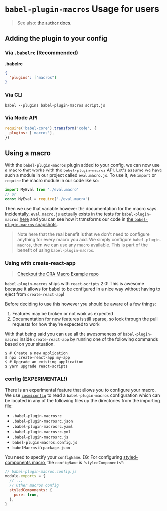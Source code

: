 # `babel-plugin-macros` Usage for users

> See also: [the `author` docs](https://github.com/kentcdodds/babel-plugin-macros/blob/master/other/docs/author.md).

## Adding the plugin to your config

### Via `.babelrc` (Recommended)

**.babelrc**

```json
{
  "plugins": ["macros"]
}
```

### Via CLI

```shell
babel --plugins babel-plugin-macros script.js
```

### Via Node API

```js
require('babel-core').transform('code', {
  plugins: ['macros'],
})
```

## Using a macro

With the `babel-plugin-macros` plugin added to your config, we can now use a macro
that works with the `babel-plugin-macros` API. Let's assume we have such a module
in our project called `eval.macro.js`. To use it, we `import` or `require`
the macro module in our code like so:

```javascript
import MyEval from './eval.macro'
// or
const MyEval = require('./eval.macro')
```

Then we use that variable however the documentation for the macro says.
Incidentally, `eval.macro.js` actually exists in the tests for `babel-plugin-macros`
[here][eval-macro] and you can see how it transforms our code in
[the `babel-plugin-macros` snapshots][eval-snapshots].

> Note here that the real benefit is that we don't need to configure anything
> for every macro you add. We simply configure `babel-plugin-macros`, then we can
> use any macro available. This is part of the benefit of using `babel-plugin-macros`.

[eval-macro]: https://github.com/kentcdodds/babel-plugin-macros/blob/master/src/__tests__/fixtures/eval.macro.js
[eval-snapshots]: https://github.com/kentcdodds/babel-plugin-macros/blob/master/src/__tests__/__snapshots__/index.js.snap

### Using with create-react-app

> [Checkout the CRA Macro Example repo](https://github.com/kentcdodds/cra-macro-example)

`babel-plugin-macros` ships with `react-scripts` 2.0! This is awesome because it allows for babel to be configured in a nice way without having to eject from `create-react-app`!

Before deciding to use this however you should be aware of a few things:

1. Features may be broken or not work as expected
2. Documentation for new features is still sparse, so look through the pull requests for how they're expected to work

With that being said you can use all the awesomeness of `babel-plugin-macros` inside `create-react-app` by running one of the following commands based on your situation.

```
$ # Create a new application
$ npx create-react-app my-app
$ # Upgrade an existing application
$ yarn upgrade react-scripts
```

### config (EXPERIMENTAL!)

There is an experimental feature that allows you to configure your macro. We
use [`cosmiconfig`][cosmiconfig] to read a `babel-plugin-macros` configuration which
can be located in any of the following files up the directories from the
importing file:

* `.babel-plugin-macrosrc`
* `.babel-plugin-macrosrc.json`
* `.babel-plugin-macrosrc.yaml`
* `.babel-plugin-macrosrc.yml`
* `.babel-plugin-macrosrc.js`
* `babel-plugin-macros.config.js`
* `babelMacros` in `package.json`

You need to specify your `configName`. EG: For configuring [styled-components macro][styled-components], the `configName` is `"styledComponents"`:

```js
// babel-plugin-macros.config.js
module.exports = {
  // ...
  // Other macros config
  styledComponents: {
    pure: true,
  },
}
```

[cosmiconfig]: https://www.npmjs.com/package/cosmiconfig
[styled-components]: https://www.styled-components.com/docs/tooling#babel-macro
